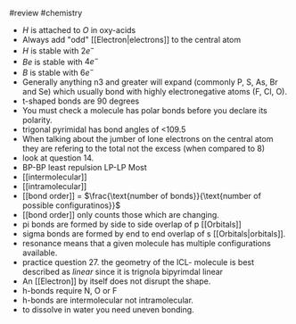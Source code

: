 #review #chemistry 
- $H$ is attached to $O$ in oxy-acids
- Always add "odd" [[Electron|electrons]] to the central atom
- $H$ is stable with $2e^-$
- $Be$ is stable with $4e^-$
- $B$ is stable with $6e^-$
- Generally anything n3 and greater will expand (commonly P, S, As, Br and Se) which usually bond with highly electronegative atoms (F, Cl, O).
- t-shaped bonds are 90 degrees
- You must check a molecule has polar bonds before you declare its polarity.
- trigonal pyrimidal has bond angles of <109.5
- When talking about the jumber of lone electrons on the central atom they are refering to the total not the excess (when compared to 8)
- look at question 14.
- BP-BP least repulsion LP-LP Most
- [[intermolecular]]
- [[intramolecular]]
- [[bond order]] = $\frac{\text{number of bonds}}{\text{number of possible configuratinos}}$
- [[bond order]] only counts those which are changing.
- pi bonds are formed by side to side overlap of p [[Orbitals]]
- sigma bonds are formed by end to end overlap of s [[Orbitals|orbitals]].
- resonance means that a given molecule has multiple configurations available.
- practice question 27. the geometry of the ICL- molecule is best described as *linear* since it is trignola bipyrimdal linear
- An [[Electron]] by itself does not disrupt the shape.
- h-bonds require N, O or F
- h-bonds are intermolecular not intramolecular.
- to dissolve in water you need uneven bonding.